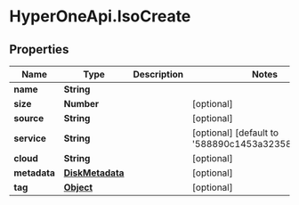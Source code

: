 # HyperOneApi.IsoCreate

## Properties

Name | Type | Description | Notes
------------ | ------------- | ------------- | -------------
**name** | **String** |  | 
**size** | **Number** |  | [optional] 
**source** | **String** |  | [optional] 
**service** | **String** |  | [optional] [default to &#39;588890c1453a323588a27734&#39;]
**cloud** | **String** |  | [optional] 
**metadata** | [**DiskMetadata**](DiskMetadata.md) |  | [optional] 
**tag** | [**Object**](.md) |  | [optional] 



